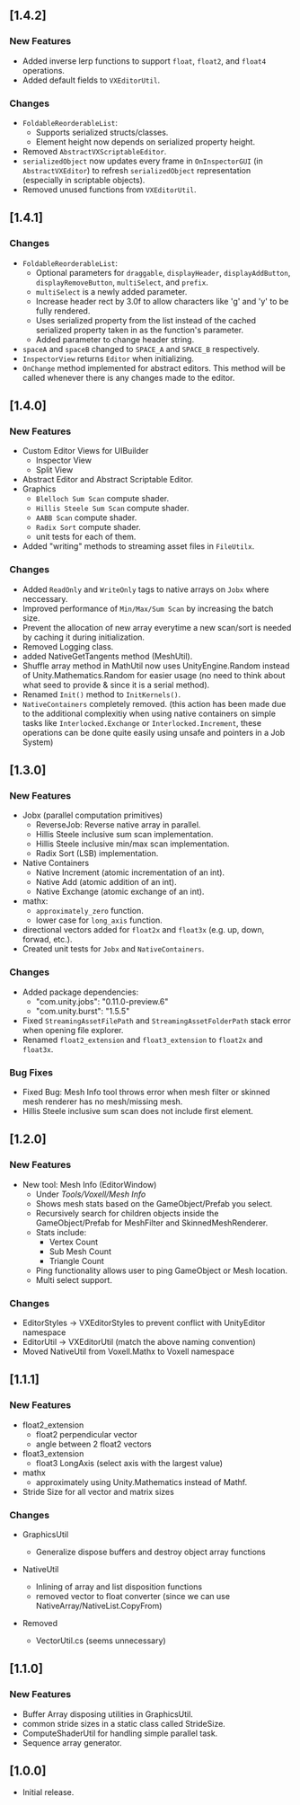 ## [1.4.2]

### New Features

- Added inverse lerp functions to support `float`, `float2`, and `float4` operations.
- Added default fields to `VXEditorUtil`.

### Changes

- `FoldableReorderableList`:
  - Supports serialized structs/classes.
  - Element height now depends on serialized property height.
- Removed `AbstractVXScriptableEditor`.
- `serializedObject` now updates every frame in `OnInspectorGUI` (in `AbstractVXEditor`) to refresh `serializedObject` representation (especially in scriptable objects).
- Removed unused functions from `VXEditorUtil`.

## [1.4.1]

### Changes

- `FoldableReorderableList`:
  - Optional parameters for `draggable`, `displayHeader`, `displayAddButton`, `displayRemoveButton`, `multiSelect`, and `prefix`.
  - `multiSelect` is a newly added parameter.
  - Increase header rect by 3.0f to allow characters like 'g' and 'y' to be fully rendered.
  - Uses serialized property from the list instead of the cached serialized property taken in as the function's parameter.
  - Added parameter to change header string.
- `spaceA` and `spaceB` changed to `SPACE_A` and `SPACE_B` respectively.
- `InspectorView` returns `Editor` when initializing.
- `OnChange` method implemented for abstract editors. This method will be called whenever there is any changes made to the editor.

## [1.4.0]

### New Features

- Custom Editor Views for UIBuilder
  - Inspector View
  - Split View
- Abstract Editor and Abstract Scriptable Editor.
- Graphics
  - `Blelloch Sum Scan` compute shader.
  - `Hillis Steele Sum Scan` compute shader.
  - `AABB Scan` compute shader.
  - `Radix Sort` compute shader.
  - unit tests for each of them.
- Added "writing" methods to streaming asset files in `FileUtilx`.

### Changes

- Added `ReadOnly` and `WriteOnly` tags to native arrays on `Jobx` where neccessary.
- Improved performance of `Min/Max/Sum Scan` by increasing the batch size.
- Prevent the allocation of new array everytime a new scan/sort is needed by caching it during initialization.
- Removed Logging class.
- added NativeGetTangents method (MeshUtil).
- Shuffle array method in MathUtil now uses UnityEngine.Random instead of Unity.Mathematics.Random for easier usage (no need to think about what seed to provide & since it is a serial method).
- Renamed `Init()` method to `InitKernels()`.
- `NativeContainers` completely removed. (this action has been made due to the additional complexitiy when using native containers on simple tasks like `Interlocked.Exchange` or `Interlocked.Increment`, these operations can be done quite easily using unsafe and pointers in a Job System)

## [1.3.0]

### New Features

- Jobx (parallel computation primitives)
  - ReverseJob: Reverse native array in parallel.
  - Hillis Steele inclusive sum scan implementation.
  - Hillis Steele inclusive min/max scan implementation.
  - Radix Sort (LSB) implementation.
- Native Containers
  - Native Increment (atomic incrementation of an int).
  - Native Add (atomic addition of an int).
  - Native Exchange (atomic exchange of an int).
- mathx:
  - `approximately_zero` function.
  - lower case for `long_axis` function.
- directional vectors added for `float2x` and `float3x` (e.g. up, down, forwad, etc.).
- Created unit tests for `Jobx` and `NativeContainers`.

### Changes

- Added package dependencies:
  - "com.unity.jobs": "0.11.0-preview.6"
  - "com.unity.burst": "1.5.5"
- Fixed `StreamingAssetFilePath` and `StreamingAssetFolderPath` stack error when opening file explorer.
- Renamed `float2_extension` and `float3_extension` to `float2x` and `float3x`.

### Bug Fixes

- Fixed Bug: Mesh Info tool throws error when mesh filter or skinned mesh renderer has no mesh/missing mesh.
- Hillis Steele inclusive sum scan does not include first element.

## [1.2.0]

### New Features

- New tool: Mesh Info (EditorWindow)
  - Under *Tools/Voxell/Mesh Info*
  - Shows mesh stats based on the GameObject/Prefab you select.
  - Recursively search for children objects inside the GameObject/Prefab for MeshFilter and SkinnedMeshRenderer.
  - Stats include:
    - Vertex Count
    - Sub Mesh Count
    - Triangle Count
  - Ping functionality allows user to ping GameObject or Mesh location.
  - Multi select support.

### Changes

- EditorStyles -> VXEditorStyles to prevent conflict with UnityEditor namespace
- EditorUtil -> VXEditorUtil (match the above naming convention)
- Moved NativeUtil from Voxell.Mathx to Voxell namespace

## [1.1.1]

### New Features

- float2_extension
  - float2 perpendicular vector
  - angle between 2 float2 vectors
- float3_extension
  - float3 LongAxis (select axis with the largest value)
- mathx
  - approximately using Unity.Mathematics instead of Mathf.
- Stride Size for all vector and matrix sizes

### Changes

- GraphicsUtil
  - Generalize dispose buffers and destroy object array functions
- NativeUtil
  - Inlining of array and list disposition functions
  - removed vector to float converter (since we can use NativeArray/NativeList.CopyFrom)

- Removed
  - VectorUtil.cs (seems unnecessary)

## [1.1.0]

### New Features

- Buffer Array disposing utilities in GraphicsUtil.
- common stride sizes in a static class called StrideSize.
- ComputeShaderUtil for handling simple parallel task.
- Sequence array generator.

## [1.0.0]

- Initial release.